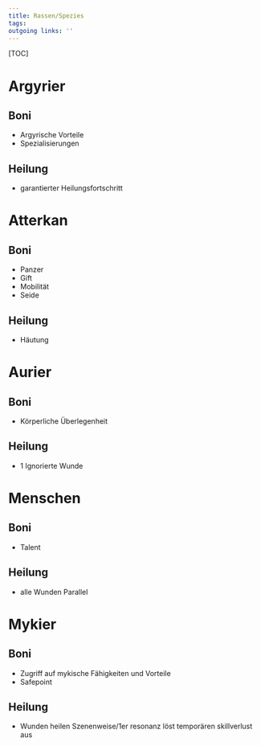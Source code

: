```yaml
---
title: Rassen/Spezies  
tags:   
outgoing links: ''  
---
```


[TOC]


# Argyrier

## Boni

 - Argyrische Vorteile
 - Spezialisierungen

## Heilung

 - garantierter Heilungsfortschritt

# Atterkan

## Boni

 - Panzer
 - Gift
 - Mobilität
 - Seide

## Heilung
 - Häutung

# Aurier

## Boni

 - Körperliche Überlegenheit

## Heilung
 - 1 Ignorierte Wunde

# Menschen

## Boni 

 - Talent

## Heilung

 - alle Wunden Parallel

# Mykier

## Boni

 - Zugriff auf mykische Fähigkeiten und Vorteile
 - Safepoint

## Heilung

 - Wunden heilen Szenenweise/1er resonanz löst temporären skillverlust aus

